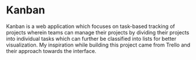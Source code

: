# Kanban
Kanban is a web application which focuses on task-based tracking of projects wherein teams can manage their projects by dividing their projects into individual tasks which can further be classified into lists for better visualization. My inspiration while building this project came from Trello and their approach towards the interface.
